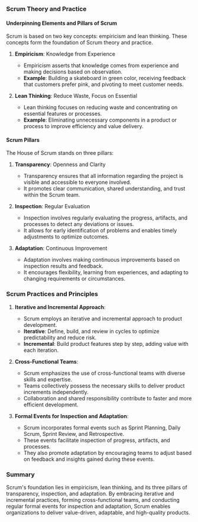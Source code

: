### Scrum Theory and Practice

#### Underpinning Elements and Pillars of Scrum

Scrum is based on two key concepts: empiricism and lean thinking. These concepts form the foundation of Scrum theory and practice.

1. **Empiricism**: Knowledge from Experience
   - Empiricism asserts that knowledge comes from experience and making decisions based on observation.
   - **Example**: Building a skateboard in green color, receiving feedback that customers prefer pink, and pivoting to meet customer needs.

2. **Lean Thinking**: Reduce Waste, Focus on Essential
   - Lean thinking focuses on reducing waste and concentrating on essential features or processes.
   - **Example**: Eliminating unnecessary components in a product or process to improve efficiency and value delivery.

#### Scrum Pillars

The House of Scrum stands on three pillars:

1. **Transparency**: Openness and Clarity
   - Transparency ensures that all information regarding the project is visible and accessible to everyone involved.
   - It promotes clear communication, shared understanding, and trust within the Scrum team.

2. **Inspection**: Regular Evaluation
   - Inspection involves regularly evaluating the progress, artifacts, and processes to detect any deviations or issues.
   - It allows for early identification of problems and enables timely adjustments to optimize outcomes.

3. **Adaptation**: Continuous Improvement
   - Adaptation involves making continuous improvements based on inspection results and feedback.
   - It encourages flexibility, learning from experiences, and adapting to changing requirements or circumstances.

### Scrum Practices and Principles

1. **Iterative and Incremental Approach**:
   - Scrum employs an iterative and incremental approach to product development.
   - **Iterative**: Define, build, and review in cycles to optimize predictability and reduce risk.
   - **Incremental**: Build product features step by step, adding value with each iteration.

2. **Cross-Functional Teams**:
   - Scrum emphasizes the use of cross-functional teams with diverse skills and expertise.
   - Teams collectively possess the necessary skills to deliver product increments independently.
   - Collaboration and shared responsibility contribute to faster and more efficient development.

3. **Formal Events for Inspection and Adaptation**:
   - Scrum incorporates formal events such as Sprint Planning, Daily Scrum, Sprint Review, and Retrospective.
   - These events facilitate inspection of progress, artifacts, and processes.
   - They also promote adaptation by encouraging teams to adjust based on feedback and insights gained during these events.

### Summary

Scrum's foundation lies in empiricism, lean thinking, and its three pillars of transparency, inspection, and adaptation. By embracing iterative and incremental practices, forming cross-functional teams, and conducting regular formal events for inspection and adaptation, Scrum enables organizations to deliver value-driven, adaptable, and high-quality products.
